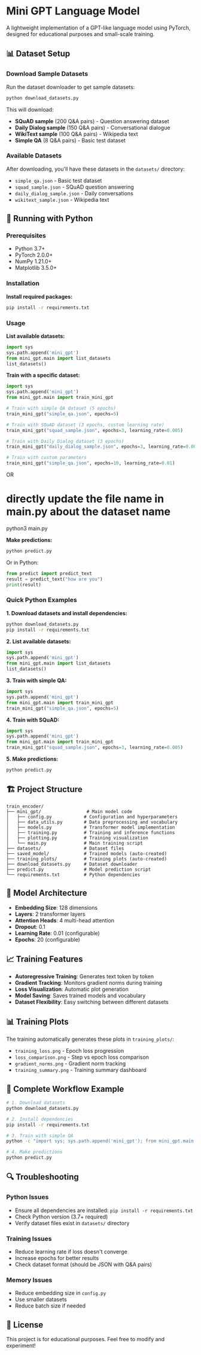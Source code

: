 # Mini GPT Language Model

A lightweight implementation of a GPT-like language model using PyTorch, designed for educational purposes and small-scale training.

## 📊 Dataset Setup

### Download Sample Datasets

Run the dataset downloader to get sample datasets:

```bash
python download_datasets.py
```

This will download:
- **SQuAD sample** (200 Q&A pairs) - Question answering dataset
- **Daily Dialog sample** (150 Q&A pairs) - Conversational dialogue
- **WikiText sample** (100 Q&A pairs) - Wikipedia text
- **Simple QA** (8 Q&A pairs) - Basic test dataset

### Available Datasets

After downloading, you'll have these datasets in the `datasets/` directory:
- `simple_qa.json` - Basic test dataset
- `squad_sample.json` - SQuAD question answering
- `daily_dialog_sample.json` - Daily conversations
- `wikitext_sample.json` - Wikipedia text

## 🐍 Running with Python

### Prerequisites
- Python 3.7+
- PyTorch 2.0.0+
- NumPy 1.21.0+
- Matplotlib 3.5.0+

### Installation

**Install required packages:**
```bash
pip install -r requirements.txt
```

### Usage

**List available datasets:**
```python
import sys
sys.path.append('mini_gpt')
from mini_gpt.main import list_datasets
list_datasets()
```

**Train with a specific dataset:**
```python
import sys
sys.path.append('mini_gpt')
from mini_gpt.main import train_mini_gpt

# Train with simple QA dataset (5 epochs)
train_mini_gpt("simple_qa.json", epochs=5)

# Train with SQuAD dataset (3 epochs, custom learning rate)
train_mini_gpt("squad_sample.json", epochs=3, learning_rate=0.005)

# Train with Daily Dialog dataset (3 epochs)
train_mini_gpt("daily_dialog_sample.json", epochs=3, learning_rate=0.005)

# Train with custom parameters
train_mini_gpt("simple_qa.json", epochs=10, learning_rate=0.01)
```

OR
# directly update the file name in main.py about the dataset name
python3 main.py

**Make predictions:**
```bash
python predict.py
```

Or in Python:
```python
from predict import predict_text
result = predict_text("how are you")
print(result)
```

### Quick Python Examples

**1. Download datasets and install dependencies:**
```bash
python download_datasets.py
pip install -r requirements.txt
```

**2. List available datasets:**
```python
import sys
sys.path.append('mini_gpt')
from mini_gpt.main import list_datasets
list_datasets()
```

**3. Train with simple QA:**
```python
import sys
sys.path.append('mini_gpt')
from mini_gpt.main import train_mini_gpt
train_mini_gpt("simple_qa.json", epochs=5)
```

**4. Train with SQuAD:**
```python
import sys
sys.path.append('mini_gpt')
from mini_gpt.main import train_mini_gpt
train_mini_gpt("squad_sample.json", epochs=3, learning_rate=0.005)
```

**5. Make predictions:**
```bash
python predict.py
```

## 🏗️ Project Structure

```
train_encoder/
├── mini_gpt/                 # Main model code
│   ├── config.py            # Configuration and hyperparameters
│   ├── data_utils.py        # Data preprocessing and vocabulary
│   ├── models.py            # Transformer model implementation
│   ├── training.py          # Training and inference functions
│   ├── plotting.py          # Training visualization
│   └── main.py              # Main training script
├── datasets/                # Dataset files
├── saved_model/             # Trained models (auto-created)
├── training_plots/          # Training plots (auto-created)
├── download_datasets.py     # Dataset downloader
├── predict.py               # Model prediction script
└── requirements.txt         # Python dependencies
```

## 🎯 Model Architecture

- **Embedding Size**: 128 dimensions
- **Layers**: 2 transformer layers
- **Attention Heads**: 4 multi-head attention
- **Dropout**: 0.1
- **Learning Rate**: 0.01 (configurable)
- **Epochs**: 20 (configurable)

## 📈 Training Features

- **Autoregressive Training**: Generates text token by token
- **Gradient Tracking**: Monitors gradient norms during training
- **Loss Visualization**: Automatic plot generation
- **Model Saving**: Saves trained models and vocabulary
- **Dataset Flexibility**: Easy switching between different datasets

## 📊 Training Plots

The training automatically generates these plots in `training_plots/`:
- `training_loss.png` - Epoch loss progression
- `loss_comparison.png` - Step vs epoch loss comparison
- `gradient_norms.png` - Gradient norm tracking
- `training_summary.png` - Training summary dashboard

## 🎉 Complete Workflow Example

```bash
# 1. Download datasets
python download_datasets.py

# 2. Install dependencies
pip install -r requirements.txt

# 3. Train with simple QA
python -c "import sys; sys.path.append('mini_gpt'); from mini_gpt.main import train_mini_gpt; train_mini_gpt('simple_qa.json', epochs=5)"

# 4. Make predictions
python predict.py
```

## 🔍 Troubleshooting

### Python Issues
- Ensure all dependencies are installed: `pip install -r requirements.txt`
- Check Python version (3.7+ required)
- Verify dataset files exist in `datasets/` directory

### Training Issues
- Reduce learning rate if loss doesn't converge
- Increase epochs for better results
- Check dataset format (should be JSON with Q&A pairs)

### Memory Issues
- Reduce embedding size in `config.py`
- Use smaller datasets
- Reduce batch size if needed

## 📝 License

This project is for educational purposes. Feel free to modify and experiment! 